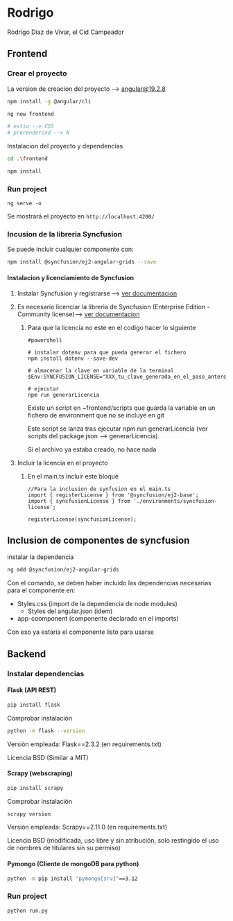 # Rodrigo

Rodrigo Diaz de Vivar, el Cid Campeador

## Frontend

### Crear el proyecto

La version de creacion del proyecto --> angular@19.2.8

```bash
npm install -g @angular/cli
```


```bash
ng new frontend

# estio --> CSS
# prerenderind --> N
```

Instalacion del proyecto y dependencias

```bash
cd .\frontend

npm install
```

### Run project

```
ng serve -o
```

Se mostrará el proyecto en `http://localhost:4200/`

### Incusion de la libreria Syncfusion

Se puede incluir cualquier componente con:

```bash
npm install @syncfusion/ej2-angular-grids --save
```

#### Instalacion y licenciamiento de Syncfusion

1. Instalar Syncfusion y registrarse --> [ver documentacion](https://ej2.syncfusion.com/angular/documentation/installation-and-upgrade/installation-using-web-installer "https://ej2.syncfusion.com/angular/documentation/installation-and-upgrade/installation-using-web-installer")
2. Es necesario licenciar la libreria de Syncfusion  (Enterprise Edition - Community license)--> [ver documentacion](https://ej2.syncfusion.com/angular/documentation/licensing/overview "https://ej2.syncfusion.com/angular/documentation/licensing/overview")

   1. Para que la licencia no este en el codigo hacer lo siguiente

      ```
      #powershell

      # instalar dotenv para que pueda generar el fichero
      npm install dotenv --save-dev

      # almacenar la clave en variable de la terminal 
      $Env:SYNCFUSION_LICENSE="XXX_tu_clave_generada_en_el_paso_anteror_XXX"

      # ejecutar
      npm run generarLicencia
      ```

      Existe un script en ~frontend/scripts que guarda la variable en un fichero de environment que no se incluye en git

      Este script se lanza tras ejecutar npm run generarLicencia (ver scripts del package.json --> generarLicencia).

      Si el archivo ya estaba creado, no hace nada
3. Incluir la licencia en el proyecto

   1. En el main.ts incluir este bloque

      ```
      //Para la inclusion de synfusion en el main.ts
      import { registerLicense } from '@syncfusion/ej2-base';
      import { syncfusionLicense } from './environments/syncfusion-license';

      registerLicense(syncfusionLicense);
      ```

## Inclusion de componentes de syncfusion

instalar la dependencia

```bash
ng add @syncfusion/ej2-angular-grids
```

Con el comando, se deben haber incluido las dependencias necesarias para el componente en:

- Styles.css (import de la dependencia de node modules)
  - Styles del angular.json (idem)
- app-coomponent (componente declarado en el imports)

Con eso ya estaria el componente listo para usarse


## Backend

### Instalar dependencias

#### Flask (API REST)

```bash
pip install flask
```

Comprobar instalación
```bash
python -m flask --version
```
Versión empleada: Flask==2.3.2 (en requirements.txt)

Licencia BSD (Similar a MIT)

#### Scrapy (webscraping)

```bash
pip install scrapy
```

Comprobar instalación
```bash
scrapy version
```

Versión empleada: Scrapy==2.11.0 (en requirements.txt)

Licencia BSD (modificada, uso libre y sin atribución, solo restingido el uso de nombres de titulares sin su permiso)

#### Pymongo (Cliente de mongoDB para python)

```bash
python -m pip install "pymongo[srv]"==3.12
```


### Run project

```
python run.py
```